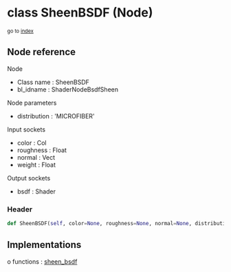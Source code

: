 # class SheenBSDF (Node)

<sub>go to [index](/docs/index.md)</sub>

## Node reference

Node
 - Class name : SheenBSDF
 - bl_idname : ShaderNodeBsdfSheen

Node parameters
 - distribution : 'MICROFIBER'

Input sockets
 - color : Col
 - roughness : Float
 - normal : Vect
 - weight : Float

Output sockets
 - bsdf : Shader

### Header

``` python
def SheenBSDF(self, color=None, roughness=None, normal=None, distribution='MICROFIBER', node_label=None, node_color=None):
```

## Implementations

o functions : [sheen_bsdf](/docs/Shader_classes/GLOBAL.md#sheen_bsdf)


